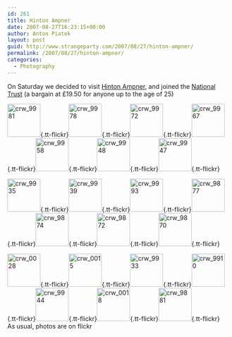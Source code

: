 ```yaml
---
id: 261
title: Hinton Ampner
date: 2007-08-27T16:23:15+00:00
author: Anton Piatek
layout: post
guid: http://www.strangeparty.com/2007/08/27/hinton-ampner/
permalink: /2007/08/27/hinton-ampner/
categories:
  - Photography
---
```

On Saturday we decided to visit [Hinton Ampner](http://www.nationaltrust.org.uk/main/w-vh/w-visits/w-findaplace/w-hintonampnergarden/), and joined the [National Trust](http://www.nationaltrust.org.uk/main/) (a bargain at £19.50 for anyone up to the age of 25)

[<img src="http://farm2.static.flickr.com/1342/1240962849_8c2b424686_s.jpg" alt="crw_9981" border="0" height="75" width="75" />](http://www.flickr.com/photos/antonpiatek/1240962849/){.tt-flickr}[<img src="http://farm2.static.flickr.com/1402/1240961911_cd0d46377b_s.jpg" alt="crw_9978" border="0" height="75" width="75" />](http://www.flickr.com/photos/antonpiatek/1240961911/){.tt-flickr}[<img src="http://farm2.static.flickr.com/1173/1241823954_bc2bb30e46_s.jpg" alt="crw_9972" border="0" height="75" width="75" />](http://www.flickr.com/photos/antonpiatek/1241823954/){.tt-flickr}[<img src="http://farm2.static.flickr.com/1422/1240959063_bfe74b5f84_s.jpg" alt="crw_9967" border="0" height="75" width="75" />](http://www.flickr.com/photos/antonpiatek/1240959063/){.tt-flickr}[<img src="http://farm2.static.flickr.com/1275/1241822380_c2f612781f_s.jpg" alt="crw_9958" border="0" height="75" width="75" />](http://www.flickr.com/photos/antonpiatek/1241822380/){.tt-flickr}[<img src="http://farm2.static.flickr.com/1365/1241821442_ae309dd09e_s.jpg" alt="crw_9948" border="0" height="75" width="75" />](http://www.flickr.com/photos/antonpiatek/1241821442/){.tt-flickr}[<img src="http://farm2.static.flickr.com/1409/1240956535_0f2a79834b_s.jpg" alt="crw_9947" border="0" height="75" width="75" />](http://www.flickr.com/photos/antonpiatek/1240956535/){.tt-flickr}

[<img src="http://farm2.static.flickr.com/1251/1240953001_b268c19662_s.jpg" alt="crw_9935" border="0" height="75" width="75" />](http://www.flickr.com/photos/antonpiatek/1240953001/){.tt-flickr}[<img src="http://farm2.static.flickr.com/1356/1241817504_2fa7159db0_s.jpg" alt="crw_9939" border="0" height="75" width="75" />](http://www.flickr.com/photos/antonpiatek/1241817504/){.tt-flickr}[<img src="http://farm2.static.flickr.com/1053/1240963661_23f52d5824_s.jpg" alt="crw_9993" border="0" height="75" width="75" />](http://www.flickr.com/photos/antonpiatek/1240963661/){.tt-flickr}[<img src="http://farm2.static.flickr.com/1291/1241812066_e1f749fa73_s.jpg" alt="crw_9877" border="0" height="75" width="75" />](http://www.flickr.com/photos/antonpiatek/1241812066/){.tt-flickr}[<img src="http://farm2.static.flickr.com/1040/1241811268_0581e7f079_s.jpg" alt="crw_9874" border="0" height="75" width="75" />](http://www.flickr.com/photos/antonpiatek/1241811268/){.tt-flickr}[<img src="http://farm2.static.flickr.com/1089/1240946575_d61089e77b_s.jpg" alt="crw_9872" border="0" height="75" width="75" />](http://www.flickr.com/photos/antonpiatek/1240946575/){.tt-flickr}[<img src="http://farm2.static.flickr.com/1405/1240945569_69704b1aaf_s.jpg" alt="crw_9870" border="0" height="75" width="75" />](http://www.flickr.com/photos/antonpiatek/1240945569/){.tt-flickr}

[<img src="http://farm2.static.flickr.com/1406/1240944741_2ec509662e_s.jpg" alt="crw_0028" border="0" height="75" width="75" />](http://www.flickr.com/photos/antonpiatek/1240944741/){.tt-flickr}[<img src="http://farm2.static.flickr.com/1044/1241805704_3064ad20d0_s.jpg" alt="crw_0015" border="0" height="75" width="75" />](http://www.flickr.com/photos/antonpiatek/1241805704/){.tt-flickr}[<img src="http://farm2.static.flickr.com/1025/1240952287_0820c98b4b_s.jpg" alt="crw_9933" border="0" height="75" width="75" />](http://www.flickr.com/photos/antonpiatek/1240952287/){.tt-flickr}[<img src="http://farm2.static.flickr.com/1092/1240951599_5d27d2fa34_s.jpg" alt="crw_9910" border="0" height="75" width="75" />](http://www.flickr.com/photos/antonpiatek/1240951599/){.tt-flickr}[<img src="http://farm2.static.flickr.com/1390/1241819554_cf31e1a295_s.jpg" alt="crw_9944" border="0" height="75" width="75" />](http://www.flickr.com/photos/antonpiatek/1241819554/){.tt-flickr}[<img src="http://farm2.static.flickr.com/1091/1240942807_18d314bb1e_s.jpg" alt="crw_0018" border="0" height="75" width="75" />](http://www.flickr.com/photos/antonpiatek/1240942807/){.tt-flickr}[<img src="http://farm2.static.flickr.com/1230/1241813606_23cfc94349_s.jpg" alt="crw_9881" border="0" height="75" width="75" />](http://www.flickr.com/photos/antonpiatek/1241813606/){.tt-flickr}  
As usual, photos are on flickr